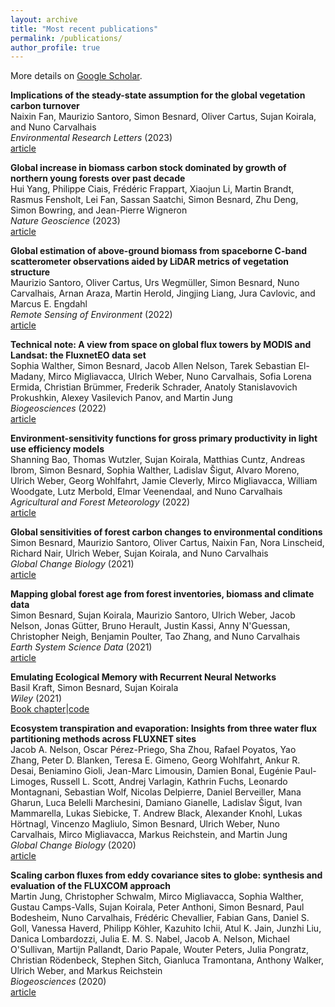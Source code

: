 ```yaml
---
layout: archive
title: "Most recent publications"
permalink: /publications/
author_profile: true
---
```


More details on [Google Scholar](https://scholar.google.com/citations?user=oYf8DgsAAAAJ&hl=en).

**Implications of the steady-state assumption for the global vegetation carbon turnover**\
Naixin Fan, Maurizio Santoro, Simon Besnard, Oliver Cartus, Sujan Koirala, and Nuno Carvalhais\
*Environmental Research Letters* (2023)\
[article](https://iopscience.iop.org/article/10.1088/1748-9326/acfb22)

**Global increase in biomass carbon stock dominated by growth of northern young forests over past decade**\
Hui Yang, Philippe Ciais, Frédéric Frappart, Xiaojun Li, Martin Brandt, Rasmus Fensholt, Lei Fan, Sassan Saatchi, Simon Besnard, Zhu Deng, Simon Bowring, and Jean-Pierre Wigneron\
*Nature Geoscience* (2023)\
[article](https://www.nature.com/articles/s41561-023-01274-4)

**Global estimation of above-ground biomass from spaceborne C-band scatterometer observations aided by LiDAR metrics of vegetation structure**\
Maurizio Santoro, Oliver Cartus, Urs Wegmüller, Simon Besnard, Nuno Carvalhais, Arnan Araza, Martin Herold, Jingjing Liang, Jura Cavlovic, and Marcus E. Engdahl\
*Remote Sensing of Environment* (2022)\
[article](https://doi.org/10.1016/j.rse.2022.113114)

**Technical note: A view from space on global flux towers by MODIS and Landsat: the FluxnetEO data set**\
Sophia Walther, Simon Besnard, Jacob Allen Nelson, Tarek Sebastian El-Madany, Mirco Migliavacca, Ulrich Weber, Nuno Carvalhais, Sofia Lorena Ermida, Christian Brümmer, Frederik Schrader, Anatoly Stanislavovich Prokushkin, Alexey Vasilevich Panov, and Martin Jung\
*Biogeosciences* (2022)\
[article](https://doi.org/10.5194/bg-19-2805-2022)

**Environment-sensitivity functions for gross primary productivity in light use efficiency models**\
Shanning Bao, Thomas Wutzler, Sujan Koirala, Matthias Cuntz, Andreas Ibrom, Simon Besnard, Sophia Walther, Ladislav Šigut, Alvaro Moreno, Ulrich Weber, Georg Wohlfahrt, Jamie Cleverly, Mirco Migliavacca, William Woodgate, Lutz Merbold, Elmar Veenendaal, and Nuno Carvalhais\
*Agricultural and Forest Meteorology* (2022)\
[article](https://doi.org/10.1016/j.agrformet.2021.108708)

**Global sensitivities of forest carbon changes to environmental conditions**\
Simon Besnard, Maurizio Santoro, Oliver Cartus, Naixin Fan, Nora Linscheid, Richard Nair, Ulrich Weber, Sujan Koirala, and Nuno Carvalhais\
*Global Change Biology* (2021)\
[article](https://doi.org/10.1111/gcb.15877)

**Mapping global forest age from forest inventories, biomass and climate data**\
Simon Besnard, Sujan Koirala, Maurizio Santoro, Ulrich Weber, Jacob Nelson, Jonas Gütter, Bruno Herault, Justin Kassi, Anny N'Guessan, Christopher Neigh, Benjamin Poulter, Tao Zhang, and Nuno Carvalhais\
*Earth System Science Data* (2021)\
[article](https://doi.org/10.5194/essd-13-4881-2021)

**Emulating Ecological Memory with Recurrent Neural Networks**\
Basil Kraft, Simon Besnard, Sujan Koirala\
*Wiley* (2021)\
[Book chapter](https://doi.org/10.1002/9781119646181.ch18)|[code](https://github.com/DL4ES/DL4ES)

**Ecosystem transpiration and evaporation: Insights from three water flux partitioning methods across FLUXNET sites**\
Jacob A. Nelson, Oscar Pérez-Priego, Sha Zhou, Rafael Poyatos, Yao Zhang, Peter D. Blanken, Teresa E. Gimeno, Georg Wohlfahrt, Ankur R. Desai, Beniamino Gioli, Jean-Marc Limousin, Damien Bonal, Eugénie Paul-Limoges, Russell L. Scott, Andrej Varlagin, Kathrin Fuchs, Leonardo Montagnani, Sebastian Wolf, Nicolas Delpierre, Daniel Berveiller, Mana Gharun, Luca Belelli Marchesini, Damiano Gianelle, Ladislav Šigut, Ivan Mammarella, Lukas Siebicke, T. Andrew Black, Alexander Knohl, Lukas Hörtnagl, Vincenzo Magliulo, Simon Besnard, Ulrich Weber, Nuno Carvalhais, Mirco Migliavacca, Markus Reichstein, and Martin Jung \
*Global Change Biology* (2020)\
[article](https://doi.org/10.1111/gcb.15314)

**Scaling carbon fluxes from eddy covariance sites to globe: synthesis and evaluation of the FLUXCOM approach**\
Martin Jung, Christopher Schwalm, Mirco Migliavacca, Sophia Walther, Gustau Camps-Valls, Sujan Koirala, Peter Anthoni, Simon Besnard, Paul Bodesheim, Nuno Carvalhais, Frédéric Chevallier, Fabian Gans, Daniel S. Goll, Vanessa Haverd, Philipp Köhler, Kazuhito Ichii, Atul K. Jain, Junzhi Liu, Danica Lombardozzi, Julia E. M. S. Nabel, Jacob A. Nelson, Michael O'Sullivan, Martijn Pallandt, Dario Papale, Wouter Peters, Julia Pongratz, Christian Rödenbeck, Stephen Sitch, Gianluca Tramontana, Anthony Walker, Ulrich Weber, and Markus Reichstein \
*Biogeosciences* (2020)\
[article](https://doi.org/10.5194/bg-17-1343-2020)

